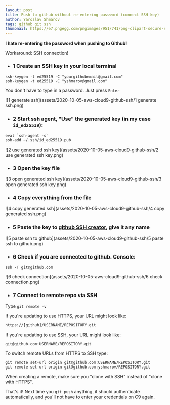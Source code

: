 ```yaml
---
layout: post
title: Push to github without re-entering password (connect SSH key)
author: Yaroslav Shmarov
tags: github git ssh
thumbnail: https://e7.pngegg.com/pngimages/951/741/png-clipart-secure-shell-ssh-keygen-computer-servers-computer-network-computer-software-shell-text-computer.png
---
```


**I hate re-entering the password when pushing to Github!**

Workaround: SSH connection!

* ### 1 Create an SSH key in your local terminal

```
ssh-keygen -t ed25519 -C "yourgithubemail@gmail.com"
ssh-keygen -t ed25519 -C "yshmarov@gmail.com"
```

You don't have to type in a password. Just press `Enter`

![1 generate ssh](assets/2020-10-05-aws-cloud9-github-ssh/1 generate ssh.png)

* ### 2 Start ssh agent, "Use" the generated key (in my case `id_ed25519`):

```
eval `ssh-agent -s`
ssh-add ~/.ssh/id_ed25519.pub
```

![2 use generated ssh key](assets/2020-10-05-aws-cloud9-github-ssh/2 use generated ssh key.png)

* ### 3 Open the key file 

![3 open generated ssh key](assets/2020-10-05-aws-cloud9-github-ssh/3 open generated ssh key.png)

* ### 4 Copy everything from the file

![4 copy generated ssh](assets/2020-10-05-aws-cloud9-github-ssh/4 copy generated ssh.png)

* ### 5 Paste the key to [github SSH creator](https://github.com/settings/ssh/new), give it any name

![5 paste ssh to github](assets/2020-10-05-aws-cloud9-github-ssh/5 paste ssh to github.png)

* ### 6 Check if you are connected to github. Console:

```
ssh -T git@github.com
```

![6 check connection](assets/2020-10-05-aws-cloud9-github-ssh/6 check connection.png)

* ### 7 Connect to remote repo via SSH

Type `git remote -v`

If you're updating to use HTTPS, your URL might look like:

```
https://[github]/USERNAME/REPOSITORY.git
```

If you're updating to use SSH, your URL might look like:

```
git@github.com:USERNAME/REPOSITORY.git
```

To switch remote URLs from HTTPS to SSH type:

```
git remote set-url origin git@github.com:USERNAME/REPOSITORY.git
git remote set-url origin git@github.com:yshmarov/REPOSITORY.git
```

When creating a remote, make sure you "clone with SSH" instead of "clone with HTTPS".

That's it! Next time you `git push` anything, it should authenticate automatically, and you'll not have to enter your credentials on C9 again.

